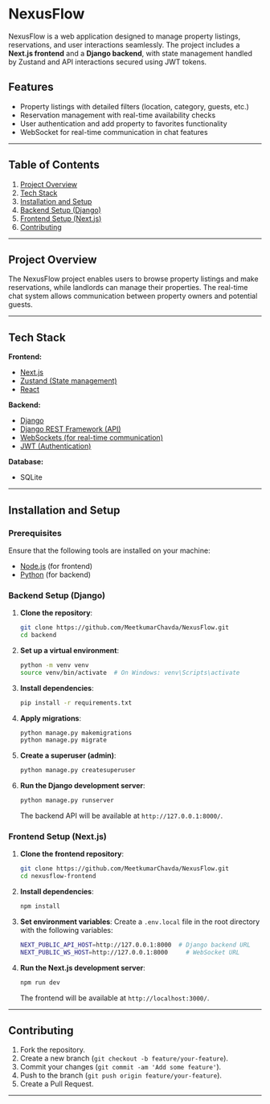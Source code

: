 

# NexusFlow

NexusFlow is a web application designed to manage property listings, reservations, and user interactions seamlessly. The project includes a **Next.js frontend** and a **Django backend**, with state management handled by Zustand and API interactions secured using JWT tokens.

## Features
- Property listings with detailed filters (location, category, guests, etc.)
- Reservation management with real-time availability checks
- User authentication and add property to favorites functionality
- WebSocket for real-time communication in chat features

---

## Table of Contents
1. [Project Overview](#project-overview)
2. [Tech Stack](#tech-stack)
3. [Installation and Setup](#installation-and-setup)
4. [Backend Setup (Django)](#backend-setup-django)
5. [Frontend Setup (Next.js)](#frontend-setup-nextjs)
6. [Contributing](#contributing)

---

## Project Overview

The NexusFlow project enables users to browse property listings and make reservations, while landlords can manage their properties. The real-time chat system allows communication between property owners and potential guests.

---

## Tech Stack

**Frontend:** 
- [Next.js](https://nextjs.org/)
- [Zustand (State management)](https://zustand.docs.pmnd.rs/getting-started/introduction)
- [React](https://react.dev/learn)

**Backend:** 
- [Django](https://www.djangoproject.com/)
- [Django REST Framework (API)](https://www.django-rest-framework.org/)
- [WebSockets (for real-time communication)](https://websockets.readthedocs.io/en/stable/)
- [JWT (Authentication)](https://jwt.io/introduction)

**Database:** 
- SQLite

---

## Installation and Setup

### Prerequisites

Ensure that the following tools are installed on your machine:
- [Node.js](https://nodejs.org/en/) (for frontend)
- [Python](https://www.python.org/) (for backend)

### Backend Setup (Django)

1. **Clone the repository**:
   ```bash
   git clone https://github.com/MeetkumarChavda/NexusFlow.git
   cd backend
   ```

2. **Set up a virtual environment**:
   ```bash
   python -m venv venv
   source venv/bin/activate  # On Windows: venv\Scripts\activate
   ```

3. **Install dependencies**:
   ```bash
   pip install -r requirements.txt
   ```

4. **Apply migrations**:
   ```bash
   python manage.py makemigrations
   python manage.py migrate
   ```

5. **Create a superuser (admin)**:
   ```bash
   python manage.py createsuperuser
   ```

6. **Run the Django development server**:
   ```bash
   python manage.py runserver
   ```

   The backend API will be available at `http://127.0.0.1:8000/`.

### Frontend Setup (Next.js)

1. **Clone the frontend repository**:
   ```bash
   git clone https://github.com/MeetkumarChavda/NexusFlow.git
   cd nexusflow-frontend
   ```

2. **Install dependencies**:
   ```bash
   npm install
   ```

3. **Set environment variables**:
   Create a `.env.local` file in the root directory with the following variables:
   ```bash
   NEXT_PUBLIC_API_HOST=http://127.0.0.1:8000  # Django backend URL
   NEXT_PUBLIC_WS_HOST=http://127.0.0.1:8000     # WebSocket URL
   ```

4. **Run the Next.js development server**:
   ```bash
   npm run dev
   ```

   The frontend will be available at `http://localhost:3000/`.

---

## Contributing

1. Fork the repository.
2. Create a new branch (`git checkout -b feature/your-feature`).
3. Commit your changes (`git commit -am 'Add some feature'`).
4. Push to the branch (`git push origin feature/your-feature`).
5. Create a Pull Request.

---
